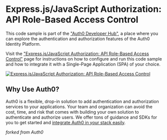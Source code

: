 # Express.js/JavaScript Authorization: API Role-Based Access Control

This code sample is part of the ["Auth0 Developer Hub"](https://auth0.com/developers/hub), a place where you can explore the authentication and authorization features of the Auth0 Identity Platform.

Visit the ["Express.js/JavaScript Authorization: API Role-Based Access Control"](https://auth0.com/developers/hub/code-samples/api/express-javascript/basic-role-based-access-control) page for instructions on how to configure and run this code sample and how to integrate it with a Single-Page Application (SPA) of your choice.

[![Express.js/JavaScript Authorization: API Role-Based Access Control](https://cdn.auth0.com/blog/hub/code-samples/api/express-javascript/basic-role-based-access-control.png)](https://auth0.com/developers/hub/code-samples/api/express-javascript/basic-role-based-access-control)

## Why Use Auth0?

Auth0 is a flexible, drop-in solution to add authentication and authorization services to your applications. Your team and organization can avoid the cost, time, and risk that comes with building your own solution to authenticate and authorize users. We offer tons of guidance and SDKs for you to get started and [integrate Auth0 in your stack easily](https://auth0.com/developers/hub/code-samples/full-stack).

*forked from Auth0*